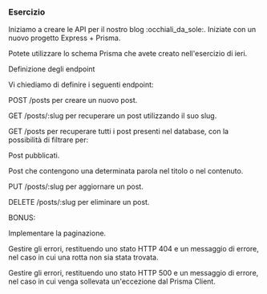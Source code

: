 ### Esercizio

Iniziamo a creare le API per il nostro blog :occhiali_da_sole:. Iniziate con un nuovo progetto Express + Prisma.

Potete utilizzare lo schema Prisma che avete creato nell'esercizio di ieri.

Definizione degli endpoint

Vi chiediamo di definire i seguenti endpoint:

POST /posts per creare un nuovo post.

GET /posts/:slug per recuperare un post utilizzando il suo slug.

GET /posts per recuperare tutti i post presenti nel database, con la possibilità di filtrare per:

Post pubblicati.

Post che contengono una determinata parola nel titolo o nel contenuto.

PUT /posts/:slug per aggiornare un post.

DELETE /posts/:slug per eliminare un post.


BONUS:

Implementare la paginazione.

Gestire gli errori, restituendo uno stato HTTP 404 e un messaggio di errore, nel caso in cui una rotta non sia stata trovata.

Gestire gli errori, restituendo uno stato HTTP 500 e un messaggio di errore, nel caso in cui venga sollevata un'eccezione dal Prisma Client.